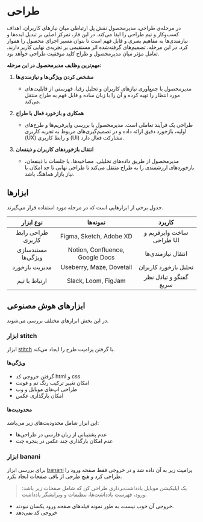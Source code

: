 # طراحی

در مرحله‌ی طراحی، مدیرمحصول نقش پل ارتباطی میان نیازهای کاربران، اهداف کسب‌وکار و تیم طراحی را ایفا می‌کند. در این فاز، تمرکز اصلی بر تبدیل ایده‌ها و نیازمندی‌ها به مفاهیم بصری و قابل فهم است تا بتوان مسیر اجرای محصول را هموار کرد. در این مرحله، تصمیم‌های گرفته‌شده اثر مستقیمی بر تجربه‌ی نهایی کاربر دارند. تعامل مؤثر میان مدیرمحصول و طراح کلید موفقیت طراحی خواهد بود.

**مهم‌ترین وظایف مدیرمحصول در این مرحله:**

1. **مشخص کردن ویژگی‌ها و نیازمندی‌ها**
    - مدیرمحصول با جمع‌آوری نیازهای کاربران و تحلیل رقبا، فهرستی از قابلیت‌های مورد انتظار را تهیه کرده و آن را با زبان ساده و قابل فهم به طراح منتقل می‌کند.

2. **همکاری و بازخورد فعال با طراح**
    - طراحی یک فرآیند تعاملی است. مدیرمحصول با بررسی وایرفریم‌ها و طرح‌های اولیه، بازخورد دقیق ارائه داده و در تصمیم‌گیری‌های مربوط به تجربه کاربری (UX) و رابط کاربری (UI) مشارکت فعال دارد.

3. **انتقال بازخوردهای کاربران و ذینفعان**
    - مدیرمحصول از طریق داده‌های تحلیلی، مصاحبه‌ها، یا جلسات با ذینفعان، بازخوردهای ارزشمندی را به طراح منتقل می‌کند تا طراحی نهایی تا حد امکان با نیاز بازار هماهنگ باشد.

## ابزارها
جدول برخی از ابزارهایی است که در مرحله مورد استفاده قرار می‌گیرند.

| نوع ابزار | نمونه‌ها | کاربرد |
| :---: | :---: | :---: |
| طراحی رابط کاربری | Figma, Sketch, Adobe XD | ساخت وایرفریم و طراحی UI |
| مستندسازی ویژگی‌ها | Notion, Confluence, Google Docs | انتقال نیازمندی‌ها |
| مدیریت بازخورد | Useberry, Maze, Dovetail | تحلیل بازخورد کاربران |
| ارتباط با تیم | Slack, Loom, FigJam | گفتگو و تبادل نظر سریع |

## ابزارهای هوش مصنوعی

در این بخش ابزارهای مختلف بررسی می‌شوند.
### ابزار stitch
ابزار [stitch](https://stitch.withgoogle.com) با گرفتن پرامپت طرح را ایجاد می‌کند.

#### ویژگی‌ها
- گرفتن خروجی کد html و css
- امکان تغییر ترکیب رنگ تم و فونت
- طراحی اپ‌های موبایل و وب
- امکان بارگذاری عکس

#### محدودیت‌ها
این ابزار شامل محدودیت‌های زیر می‌باشد:
- عدم پشتیبانی از زبان فارسی در طراحی‌ها
- عدم امکان بارگذاری چند عکس در پنجره چت

### ابزار banani
برای بررسی ابزار [banani](https://www.banani.co) پرامپت زیر به آن داده شد و در خروجی فقط صفحه ورود را طراحی کرد و هیچ طرحی از باقی صفحات ایجاد نکرد.

> یک اپلیکیشن موبایل یادداشت‌برداری طراحی کن که شامل صفحات زیر باشد: ورود، فهرست یادداشت‌ها، تنظیمات و ویرایشگر یادداشت.

- خروجی آن خوب نیست، به طور نمونه فیلدهای صفحه ورود یکسان نبودند.
- خروجی کد نمی‌دهد

